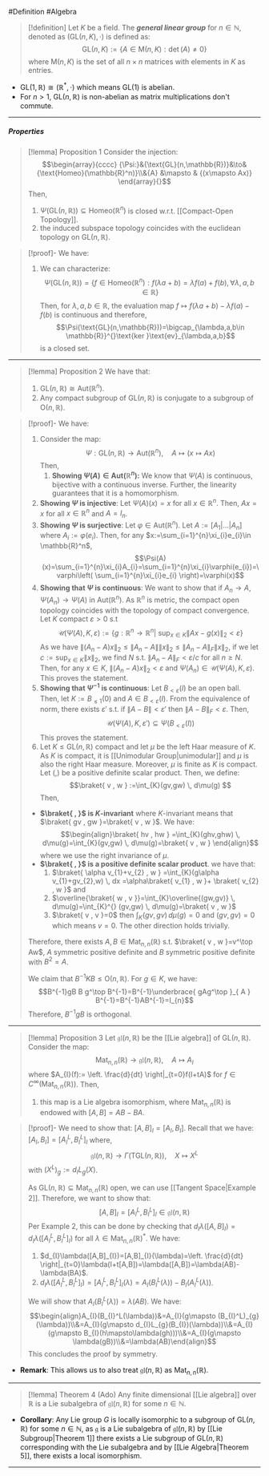 #Definition #Algebra

> [!definition]
> Let $K$ be a field. The ***general linear group*** for $n\in \mathbb{N}$, denoted as $(\text{GL}(n,K),\cdot)$ is defined as: $$\text{GL}(n,K):=\{  A\in \text{M}(n,K):\det(A)\neq 0 \}$$
> where $\text{M}(n,K)$ is the set of all $n\times n$ matrices with elements in $K$ as entries.

- $\text{GL}(1,\mathbb{R})\cong (\mathbb{R}^*,\cdot)$ which means $\text{GL}(1)$ is abelian.
- For $n>1$, $\text{GL}(n,\mathbb{R})$ is non-abelian as matrix multiplications don't commute.
---
##### Properties
> [!lemma] Proposition 1
> Consider the injection: $$\begin{array}{cccc} {\Psi:}&{\text{GL}(n,\mathbb{R})}&\to&{\text{Homeo}(\mathbb{R}^n)}\\&{A} &\mapsto & {(x\mapsto Ax)} \end{array}{}$$Then, 
> 1. $\Psi(\text{GL}(n,\mathbb{R}))\subseteq \text{Homeo}(\mathbb{R}^n)$ is closed w.r.t. [[Compact-Open Topology]].
> 2. the induced subspace topology coincides with the euclidean topology on $\text{GL}(n,\mathbb{R})$.

> [!proof]-
> We have: 
> 1. We can characterize: $$\Psi(\text{GL}(n,\mathbb{R}))=\{ f\in \text{Homeo}(\mathbb{R}^n): f(\lambda a+b)=\lambda f(a)+f(b), \forall\lambda,a,b\in \mathbb{R} \}$$Then, for $\lambda,a,b\in \mathbb{R}$, the evaluation map $f\mapsto f(\lambda a+b)-\lambda f(a)-f(b)$ is continuous and therefore, $$\Psi(\text{GL}(n,\mathbb{R}))=\bigcap_{\lambda,a,b\in \mathbb{R}}^{}\text{ker }\text{ev}_{\lambda,a,b}$$is a closed set.
---
> [!lemma] Proposition 2
> We have that:
> 1. $\text{GL}(n,\mathbb{R})\cong \text{Aut}(\mathbb{R}^n)$.
> 2. Any compact subgroup of $\text{GL}(n,\mathbb{R})$ is conjugate to a subgroup of $\text{O}(n,\mathbb{R})$.

> [!proof]-
> We have:
> 1. Consider the map: $$\Psi:\text{GL}(n,\mathbb{R})\to \text{Aut}(\mathbb{R}^n),\quad A\mapsto (x\mapsto Ax)$$
> Then, 
>    1. **Showing $\Psi(A)\in \text{Aut}(\mathbb{R}^n)$:**
> 		   We know that $\Psi(A)$ is continuous, bijective with a continuous inverse. Further, the linearity guarantees that it is a homomorphism.
> 	1. **Showing $\Psi$ is injective**:
>    Let $\Psi(A)(x)=x$ for all $x\in \mathbb{R}^n$. Then, $Ax=x$ for all $x\in \mathbb{R}^n$ and $A=I_{n}$.
>    3. **Showing $\Psi$ is surjective**:
>    Let $\varphi\in \text{Aut}(\mathbb{R}^n)$. Let $A:=[A_{1}|\dots|A_{n}]$ where $A_{i}:=\varphi(e_{i})$. Then, for any $x:=\sum_{i=1}^{n}\xi_{i}e_{i}\in \mathbb{R}^n$, $$\Psi(A)(x)=\sum_{i=1}^{n}\xi_{i}A_{i}=\sum_{i=1}^{n}\xi_{i}\varphi(e_{i})=\varphi\left( \sum_{i=1}^{n}\xi_{i}e_{i} \right)=\varphi(x)$$
>    4. **Showing that $\Psi$ is continuous**:
>    We want to show that if $A_{n}\to A$, $\Psi(A_{n})\to \Psi(A)$ in $\text{Aut}(\mathbb{R}^n)$. As $\mathbb{R}^n$ is metric, the compact open topology coincides with the topology of compact convergence. Let $K$ compact $\varepsilon>0$ s.t $$\mathcal{U}(\Psi(A),K,\varepsilon):=\{g:\mathbb{R}^n\to \mathbb{R}^n|\ \text{sup}_{x\in K}\|Ax-g(x)\|_{2}<\varepsilon  \}$$As we have $\|(A_{n}-A)x\|_{2}\leq\|A_{n}-A\|\|x\|_{2}\leq\|A_{n}-A\|_{F}\|x\|_{2}$, if we let $c:=\sup_{x\in K}\|x\|_{2}$, we find $N$ s.t. $\|A_{n}-A\|_{F}< \varepsilon /c$ for all $n\geq N$. Then, for any $x\in K$, $\|(A_{n}-A)x\|_{2}<\varepsilon$ and $\Psi(A_{n})\in \mathcal{U}(\Psi(A),K,\varepsilon)$. This proves the statement.
>    5. **Showing that $\Psi ^{-1}$ is continuous**:
>    Let $B_{<\varepsilon}(I)$ be an open ball. Then, let $K:= B_{\leq 1}(0)$ and $A\in B_{<\varepsilon}(I)$. From the equivalence of norm, there exists $\varepsilon'$ s.t. if $\|A-B\|<\varepsilon'$ then $\|A-B\|_{F}<\varepsilon$. Then, $$\mathcal{U}(\Psi(A),K,\varepsilon')\subseteq \Psi(B_{<\varepsilon}(I))$$This proves the statement.
> 2. Let $K\leq \text{GL}(n,\mathbb{R})$ compact and let $\mu$ be the left Haar measure of $K$. As $K$ is compact, it is [[Unimodular Group|unimodular]] and $\mu$ is also the right Haar measure. Moreover, $\mu$ is finite as $K$ is compact. Let $(,)$ be a positive definite scalar product. Then, we define: $$\braket{ v , w } :=\int_{K}(gv,gw) \, d\mu(g) $$Then, 
> 	- **$\braket{  ,  }$ is $K$-invariant**
> 	  where $K$-invariant means that $\braket{ gv , gw }=\braket{ v , w }$. We have: $$\begin{align}\braket{ hv , hw } =\int_{K}(ghv,ghw) \, d\mu(g)=\int_{K}(gv,gw) \, d\mu(g)=\braket{ v , w }   \end{align}$$where we use the right invariance of $\mu$.
> 	- **$\braket{  ,  }$ is a positive definite scalar product**. 
> 	  we have that: 
> 	   1. $\braket{ \alpha v_{1}+v_{2} , w } =\int_{K}(g\alpha v_{1}+gv_{2},w) \, dx =\alpha\braket{  v_{1} , w }+ \braket{ v_{2} , w }$ and 
> 	   2. $\overline{\braket{ w , v }}=\int_{K}\overline{(gw,gv)} \, d\mu(g)=\int_{K}^{} (gv,gw) \, d\mu(g)=\braket{ v , w }$
> 	   3. $\braket{ v , v }=0$ then $\int_{K}(gv,gv)  \, d\mu(g)=0$ and $(gv,gv)=0$ which means $v=0$. The other direction holds trivially.
> 	
> 	Therefore, there exists $A,B\in \text{Mat}_{n,n}(\mathbb{R})$ s.t. $\braket{ v , w }=v^\top Aw$, $A$ symmetric positive definite and $B$ symmetric positive definite with $B^{2}=A$.
> 	
> 	We claim that $B^{-1}KB\leq \text{O}(n,\mathbb{R})$. For $g\in K$, we have: $$B^{-1}gB  B g^\top B^{-1}=B^{-1}\underbrace{ gAg^\top }_{ A } B^{-1}=B^{-1}AB^{-1}=I_{n}$$Therefore, $B^{-1}gB$ is orthogonal.
---
> [!lemma] Proposition 3
> Let $\mathfrak{gl}(n,\mathbb{R})$ be the [[Lie algebra]] of $\text{GL}(n,\mathbb{R})$. Consider the map: $$\text{Mat}_{n,n}(\mathbb{R})\to \mathfrak{gl}(n,\mathbb{R}),\quad A\mapsto A_{I}$$where $A_{I}(f):= \left. \frac{d}{dt} \right|_{t=0}f(I+tA)$ for $f\in C^\infty(\text{Mat}_{n,n}(\mathbb{R}))$. Then, 
> 1. this map is a Lie algebra isomorphism, where $\text{Mat}_{n,n}(\mathbb{R})$ is endowed with $[A,B]=AB-BA$.

> [!proof]-
> We need to show that: $[A,B]_{I}=[A_{I},B_{I}]$. Recall that we have: $[A_{I},B_{I}]=[A_{I}^L,B_{I}^L]_{I}$ where, $$\mathfrak{gl}(n,\mathbb{R})\to\Gamma(\text{TGL}(n,\mathbb{R})),\quad X\mapsto X^L$$with $(X^L)_{g}:=d_{I}L_{g}(X)$.
> 
> As $\text{GL}(n,\mathbb{R})\subseteq \text{Mat}_{n,n}(\mathbb{R})$ open, we can use [[Tangent Space|Example 2]]. Therefore, we want to show that: $$[A,B]_{I}=[A^L_{I},B^L_{I}]_{I}\in\mathfrak{gl}(n,\mathbb{R})$$Per Example 2, this can be done by checking that $d_{I}\lambda([A,B]_{I})=d_{I}\lambda([A^L_{I},B^L_{I}]_{I})$ for all $\lambda\in \text{Mat}_{n,n}(\mathbb{R})^{*}$. We have:
> 1. $d_{I}\lambda([A,B]_{I})=[A,B]_{I}(\lambda)=\left. \frac{d}{dt} \right|_{t=0}\lambda(I+t[A,B])=\lambda([A,B])=\lambda(AB)-\lambda(BA)$.
> 2. $d_{I}\lambda([A^L_{I},B^L_{I}]_{I})=[A_{I}^L,B_{I}^L]_{I}(\lambda)=A_{I}(B^L_{I}(\lambda))-B_{I}(A_{I}^L(\lambda))$.
>    
>  We will show that $A_{I}(B^L_{I}(\lambda))=\lambda(AB)$. We have: $$\begin{align}A_{I}(B_{I}^L(\lambda))&=A_{I}(g\mapsto (B_{I}^L)_{g}(\lambda))\\&=A_{I}(g\mapsto d_{I}L_{g}(B_{I})(\lambda))\\&=A_{I}(g\mapsto B_{I}(h\mapsto\lambda(gh)))\\&=A_{I}(g\mapsto \lambda(gB))\\&=\lambda(AB)\end{align}$$This concludes the proof by symmetry.
- **Remark**: This allows us to also treat $\mathfrak{gl}(n,\mathbb{R})$ as $\text{Mat}_{n,n}(\mathbb{R})$.
---
> [!lemma] Theorem 4 (Ado)
> Any finite dimensional [[Lie algebra]] over $\mathbb{R}$ is a Lie subalgebra of $\mathfrak{gl}(n,\mathbb{R})$ for some $n\in \mathbb{N}$.
- **Corollary**: Any Lie group $G$ is locally isomorphic to a subgroup of $\text{GL}(n,\mathbb{R})$ for some $n\in \mathbb{N}$, as $\mathfrak{g}$ is a Lie subalgebra of $\mathfrak{gl}(n,\mathbb{R})$ by [[Lie Subgroup|Theorem 1]] there exists a Lie subgroup of $\text{GL}(n,\mathbb{R})$ corresponding with the Lie subalgebra and by [[Lie Algebra|Theorem 5]], there exists a local isomorphism.
---
